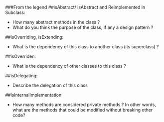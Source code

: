 ###From the legend
##isAbstract/ isAbstract and Reimplemented in Subclass:
  - How many abstract methods in the class ?
  - What do you think the purpose of the class, if any a design pattern ?
 
 ##isOverriding, isExtending:
  - What is the dependency of this class to another class (its superclass) ?

##isOverriden:
  - What is the dependency of other classes to this class ?

##isDelegating:
  - Describe the delegation of this class 
 
 ##isInternalImplementation
  - How many methods are considered private methods ? In other words, what are the methods that could be modified without breaking other code?

